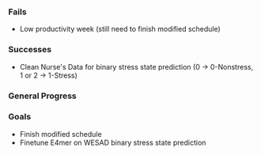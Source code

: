 ### Fails
- Low productivity week (still need to finish modified schedule)

### Successes
- Clean Nurse's Data for binary stress state prediction (0 -> 0-Nonstress, 1 or 2 -> 1-Stress)

### General Progress

### Goals
- Finish modified schedule
- Finetune E4mer on WESAD binary stress state prediction